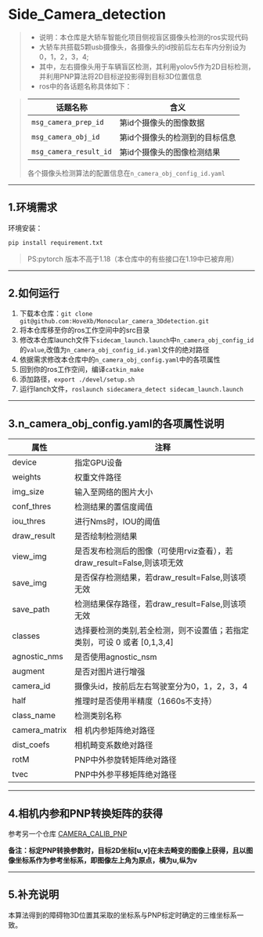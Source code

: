 # Side_Camera_detection
>* 说明：本仓库是大轿车智能化项目侧视盲区摄像头检测的ros实现代码
>* 大轿车共搭载5颗usb摄像头，各摄像头的id按前后左右车内分别设为0，1，2，3，4;
>* 其中，左右摄像头用于车辆盲区检测，其利用yolov5作为2D目标检测，并利用PNP算法将2D目标逆投影得到目标3D位置信息
>* ros中的各话题名称具体如下：

>|话题名称|含义|
>|---|----|
>|`msg_camera_prep_id`|第id个摄像头的图像数据|
>|`msg_camera_obj_id`|第id个摄像头的检测到的目标信息|
>|`msg_camera_result_id`|第id个摄像头的图像检测结果|
>各个摄像头检测算法的配置信息在`n_camera_obj_config_id.yaml`
***
## 1.环境需求
环境安装：
```python
pip install requirement.txt
```
> PS:pytorch 版本不高于1.18（本仓库中的有些接口在1.19中已被弃用）
*** 

## 2.如何运行
1. 下载本仓库：`git clone git@github.com:HoveXb/Monocular_camera_3Ddetection.git`
2. 将本仓库移至你的ros工作空间中的src目录
3. 修改本仓库launch文件下`sidecam_launch.launch`中`n_camera_obj_config_id`的`value`,改值为`n_camera_obj_config_id.yaml`文件的绝对路径
4. 依据需求修改本仓库中的`n_camera_obj_config.yaml`中的各项属性
5. 回到你的ros工作空间，编译`catkin_make`
6. 添加路径，`export ./devel/setup.sh`
7. 运行lanch文件，`roslaunch sidecamera_detect sidecam_launch.launch`
***
## 3.n_camera_obj_config.yaml的各项属性说明
| 属性          | 注释                                                                     |
| ------------- | ------------------------------------------------------------------------ |
| device        | 指定GPU设备                                                              |
| weights       | 权重文件路径                                                             |
| img_size      | 输入至网络的图片大小                                                     |
| conf_thres    | 检测结果的置信度阈值                                                     |
| iou_thres     | 进行Nms时，IOU的阈值                                                     |
| draw_result   | 是否绘制检测结果                                                         |
| view_img      | 是否发布检测后的图像（可使用rviz查看），若draw_result=False,则该项无效   |
| save_img      | 是否保存检测结果，若draw_result=False,则该项无效                         |
| save_path     | 检测结果保存路径，若draw_result=False,则该项无效                         |
| classes       | 选择要检测的类别,若全检测，则不设置值；若指定类别，可设 0 或者 [0,1,3,4] |
| agnostic_nms  | 是否使用agnostic_nsm                                                     |
| augment       | 是否对图片进行增强                                                       |
| camera_id     | 摄像头id，按前后左右驾驶室分为0，1，2，3，4                              |
| half          | 推理时是否使用半精度（1660s不支持）                                      |
| class_name    | 检测类别名称                                                             |
| camera_matrix | 相 机内参矩阵绝对路径                                                     |
| dist_coefs    | 相机畸变系数绝对路径                                                     |
| rotM          | PNP中外参旋转矩阵绝对路径                                                |
| tvec          | PNP中外参平移矩阵绝对路径                                                |
*** 

## 4.相机内参和PNP转换矩阵的获得
参考另一个仓库
[CAMERA_CALIB_PNP](https://github.com/HoveXb/CAMERA_CALIB_PNP)

**备注：标定PNP转换参数时，目标2D坐标[u,v]在未去畸变的图像上获得，且以图像坐标系作为参考坐标系，即图像左上角为原点，横为u,纵为v**

*** 
## 5.补充说明

本算法得到的障碍物3D位置其采取的坐标系与PNP标定时确定的三维坐标系一致。
